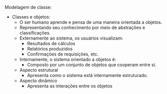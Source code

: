Modelagem de classe:
- Classes e objetos:
	- O ser humano aprende e pensa de uma maneira orientada a objetos.
	- Representando seu conhecimento por meio de abstrações e classificações.
	- Externamente ao sistema, os usuários visualizam:
		- Resultados de cálculos 
		- Relatórios produzidos 
		- Confirmações de requisições, etc.
	- Internamente, o sistema orientado a objetos é:
		- Composto por um conjunto de objetos que cooperam entre si.
	- Aspecto estrutural
		- Apresenta como o sistema está internamente estruturado.
	- Aspecto dinâmico
		- Apresenta as interações entre os objetos